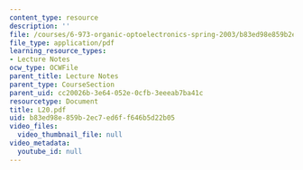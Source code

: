 ```yaml
---
content_type: resource
description: ''
file: /courses/6-973-organic-optoelectronics-spring-2003/b83ed98e859b2ec7ed6ff646b5d22b05_L20.pdf
file_type: application/pdf
learning_resource_types:
- Lecture Notes
ocw_type: OCWFile
parent_title: Lecture Notes
parent_type: CourseSection
parent_uid: cc20026b-3e64-052e-0cfb-3eeeab7ba41c
resourcetype: Document
title: L20.pdf
uid: b83ed98e-859b-2ec7-ed6f-f646b5d22b05
video_files:
  video_thumbnail_file: null
video_metadata:
  youtube_id: null
---
```


